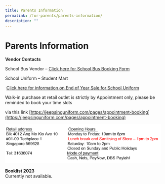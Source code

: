```yaml
---
title: Parents Information
permalink: /for-parents/parents-information/
description: ""
---
```

# **Parents Information**

**Vendor Contacts**

School Bus Vendor – [Click here for School Bus Booking Form](https://docs.google.com/forms/d/e/1FAIpQLSf_TfhXNJQoy9M2wL_ecviGLU9R69YINKnldVzVKLafFafthw/closedform)

School Uniform – Student Mart

 [Click here for information on End of Year Sale for School Uniform](https://jeepsinguniform.com/collections/pasir-ris-primary-school)

Walk-in purchase at retail outlet is strictly by Appointment only, please be reminded to book your time slots

via this link [https://jeepsinguniform.com/pages/appointment-booking](https://jeepsinguniform.com/pages/appointment-booking)

![](/images/School-Uniform-1.png)

**Booklist 2023**    
Currently not available.